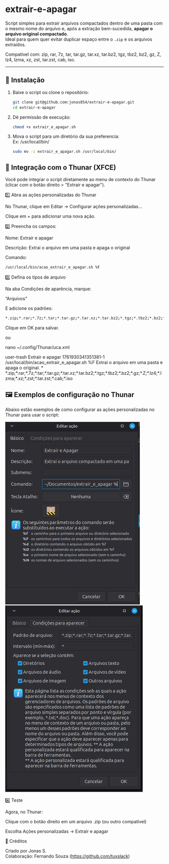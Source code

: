 # extrair-e-apagar

Script simples para extrair arquivos compactados dentro de uma pasta com o mesmo nome do arquivo e, após a extração bem-sucedida, **apagar o arquivo original compactado**.  
Ideal para quem quer evitar duplicar espaço entre o `.zip` e os arquivos extraídos.

Compatível com:
zip, rar, 7z, tar, tar.gz, tar.xz, tar.bz2, tgz, tbz2, bz2, gz, Z, lz4, lzma, xz, zst, tar.zst, cab, iso.

---

## 🧰 Instalação

1. Baixe o script ou clone o repositório:
   ```bash
   git clone git@github.com:jonas854/extrair-e-apagar.git
   cd extrair-e-apagar
   ```

2. Dê permissão de execução:

   ```bash
   chmod +x extrair_e_apagar.sh
   ```

3. Mova o script para um diretório da sua preferencia: <br>
    Ex: /usr/local/bin/

   ```bash
   sudo mv -i extrair_e_apagar.sh /usr/local/bin/
   ```

## 🧩 Integração com o Thunar (XFCE)
Você pode integrar o script diretamente ao menu de contexto do Thunar (clicar com o botão direito > "Extrair e apagar").

1️⃣ Abra as ações personalizadas do Thunar

No Thunar, clique em Editar → Configurar ações personalizadas...

Clique em + para adicionar uma nova ação.

2️⃣ Preencha os campos:

Nome: Extrair e apagar

Descrição: Extrai o arquivo em uma pasta e apaga o original

Comando:

   ```bash
/usr/local/bin/acao_extrair_e_apagar.sh %F
   ```

3️⃣ Defina os tipos de arquivo

Na aba Condições de aparência, marque:

“Arquivos”

E adicione os padrões:
   ```bash
*.zip;*.rar;*.7z;*.tar;*.tar.gz;*.tar.xz;*.tar.bz2;*.tgz;*.tbz2;*.bz2;*.gz;*.Z;*.lz4;*.lzma;*.xz;*.zst;*.tar.zst;*.cab;*.iso
   ```

Clique em OK para salvar.

ou


nano ~/.config/Thunar/uca.xml

<action>
	<icon>user-trash</icon>
	<name>Extrair e apagar</name>
	<submenu></submenu>
	<unique-id>1761930341351381-1</unique-id>
	<command>/usr/local/bin/acao_extrair_e_apagar.sh %F</command>
	<description>Extrai o arquivo em uma pasta e apaga o original.</description>
	<range>*</range>
	<patterns>*.zip;*.rar;*.7z;*.tar;*.tar.gz;*.tar.xz;*.tar.bz2;*.tgz;*.tbz2;*.bz2;*.gz;*.Z;*.lz4;*.lzma;*.xz;*.zst;*.tar.zst;*.cab;*.iso</patterns>
	<other-files/>
</action>


## 🖼️ Exemplos de configuração no Thunar

Abaixo estão exemplos de como configurar as ações personalizadas no Thunar para usar o script:

![Configuração 1](thunar1.png)
![Configuração 2](thunar2.png)


4️⃣ Teste

Agora, no Thunar:

Clique com o botão direito em um arquivo .zip (ou outro compatível)

Escolha Ações personalizadas → Extrair e apagar


💬 Créditos

Criado por Jonas S. <br>
Colaboração: Fernando Souza (https://github.com/tuxslack)
